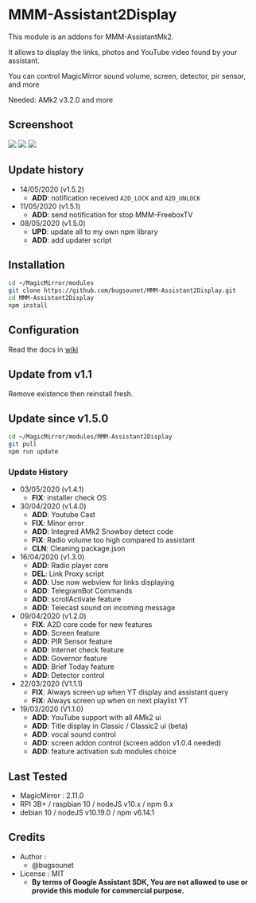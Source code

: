 # MMM-Assistant2Display

This module is an addons for MMM-AssistantMk2.

It allows to display the links, photos and YouTube video found by your assistant.

You can control MagicMirror sound volume, screen, detector, pir sensor, and more

Needed: AMk2 v3.2.0 and more

## Screenshoot

 ![](https://raw.githubusercontent.com/bugsounet/MMM-Assistant2Display/dev/screenshoot2.jpeg)
 ![](https://raw.githubusercontent.com/bugsounet/MMM-Assistant2Display/dev/screenshoot1.jpg)
 ![](https://raw.githubusercontent.com/bugsounet/MMM-Assistant2Display/dev/YouTube_Cast.png)

## Update history

 * 14/05/2020 (v1.5.2)
   * **ADD**: notification received `A2D_LOCK` and `A2D_UNLOCK`
 * 11/05/2020 (v1.5.1)
   * **ADD**: send notification for stop MMM-FreeboxTV
 * 08/05/2020 (v1.5.0)
   * **UPD**: update all to my own npm library
   * **ADD**: add updater script

## Installation

```sh
cd ~/MagicMirror/modules
git clone https://github.com/bugsounet/MMM-Assistant2Display.git
cd MMM-Assistant2Display
npm install
```

## Configuration
Read the docs in [wiki](https://github.com/bugsounet/MMM-Assistant2Display/wiki)

## Update from v1.1
Remove existence then reinstall fresh.

## Update since v1.5.0

```sh
cd ~/MagicMirror/modules/MMM-Assistant2Display
git pull
npm run update
```

### Update History
 * 03/05/2020 (v1.4.1)
   * **FIX**: installer check OS
 * 30/04/2020 (v1.4.0)
   * **ADD**: Youtube Cast
   * **FIX**: Minor error
   * **ADD**: Integred AMk2 Snowboy detect code
   * **FIX**: Radio volume too high compared to assistant
   * **CLN**: Cleaning package.json
 * 16/04/2020 (v1.3.0)
   * **ADD**: Radio player core
   * **DEL**: Link Proxy script
   * **ADD**: Use now webview for links displaying
   * **ADD**: TelegramBot Commands
   * **ADD**: scrollActivate feature
   * **ADD**: Telecast sound on incoming message
 * 09/04/2020 (v1.2.0)
   * **FIX**: A2D core code for new features
   * **ADD**: Screen feature
   * **ADD**: PIR Sensor feature
   * **ADD**: Internet check feature
   * **ADD**: Governor feature
   * **ADD**: Brief Today feature
   * **ADD**: Detector control
 * 22/03/2020 (V1.1.1)
   * **FIX**: Always screen up when YT display and assistant query
   * **FIX**: Always screen up when on next playlist YT
 * 19/03/2020 (V1.1.0)
   * **ADD**: YouTube support with all AMk2 ui
   * **ADD**: Title display in Classic / Classic2 ui (beta)
   * **ADD**: vocal sound control
   * **ADD**: screen addon control (screen addon v1.0.4 needed)
   * **ADD**: feature activation sub modules choice 

## Last Tested
- MagicMirror : 2.11.0
- RPI 3B+ / raspbian 10 / nodeJS v10.x / npm 6.x
- debian 10 / nodeJS v10.19.0 / npm v6.14.1

## Credits
- Author :
  - @bugsounet
- License : MIT
  - **By terms of Google Assistant SDK, You are not allowed to use or provide this module for commercial purpose.**
